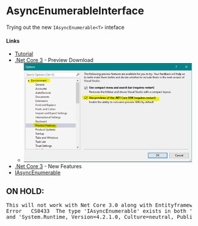# AsyncEnumerableInterface
 Trying out the new `IAsyncEnumerable<T>` inteface

#### Links
 * [Tutorial](https://dev.to/dotnet/what-s-the-big-deal-with-iasyncenumerable-t-in-net-core-3-1eii)
 * [.Net Core 3](https://dotnet.microsoft.com/download/dotnet-core/3.0) - Preview Download
   * ![Turn on Preview Versions](AllowPreviewDotNetCoreVersion.png)
 * [.Net Core 3](https://docs.microsoft.com/en-us/dotnet/core/whats-new/dotnet-core-3-0?WT.mc_id=devto-blog-antchu) - New Features
 * [IAsyncEnumerable](https://docs.microsoft.com/en-us/dotnet/api/system.collections.generic.iasyncenumerable-1?view=netstandard-2.1)


## ON HOLD:
<pre>
This will not work with Net Core 3.0 along with EntityframeworkCore, because of the following error: 
Error	CS0433	The type 'IAsyncEnumerable<T>' exists in both 'System.Interactive.Async, Version=3.2.0.0, Culture=neutral, PublicKeyToken=94bc3704cddfc263' 
and 'System.Runtime, Version=4.2.1.0, Culture=neutral, PublicKeyToken=b03f5f7f11d50a3a'
</pre>